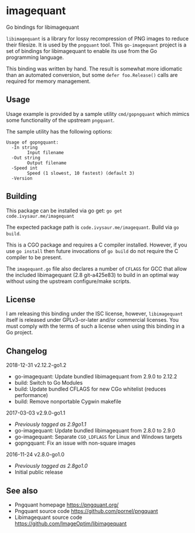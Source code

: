 # imagequant

Go bindings for libimagequant

`libimagequant` is a library for lossy recompression of PNG images to reduce their filesize. It is used by the `pngquant` tool. This `go-imagequant` project is a set of bindings for libimagequant to enable its use from the Go programming language.

This binding was written by hand. The result is somewhat more idiomatic than an automated conversion, but some `defer foo.Release()` calls are required for memory management.

## Usage

Usage example is provided by a sample utility `cmd/gopngquant` which mimics some functionality of the upstream `pngquant`.

The sample utility has the following options:

```
Usage of gopngquant:
  -In string
        Input filename
  -Out string
        Output filename
  -Speed int
        Speed (1 slowest, 10 fastest) (default 3)
  -Version
```

## Building

This package can be installed via go get: `go get code.ivysaur.me/imagequant`

The expected package path is `code.ivysaur.me/imagequant`. Build via `go build`.

This is a CGO package and requires a C compiler installed. However, if you use `go install` then future invocations of `go build` do not require the C compiler to be present.

The `imagequant.go` file also declares a number of `CFLAGS` for GCC that allow the included libimagequant (2.8 git-a425e83) to build in an optimal way without using the upstream configure/make scripts.

## License

I am releasing this binding under the ISC license, however, `libimagequant` itself is released under GPLv3-or-later and/or commercial licenses. You must comply with the terms of such a license when using this binding in a Go project.

## Changelog

2018-12-31 v2.12.2-go1.2
- go-imagequant: Update bundled libimagequant from 2.9.0 to 2.12.2
- build: Switch to Go Modules
- build: Update bundled CFLAGS for new CGo whitelist (reduces performance)
- build: Remove nonportable Cygwin makefile

2017-03-03 v2.9.0-go1.1
- *Previously tagged as 2.9go1.1*
- go-imagequant: Update bundled libimagequant from 2.8.0 to 2.9.0
- go-imagequant: Separate `CGO_LDFLAGS` for Linux and Windows targets
- gopngquant: Fix an issue with non-square images

2016-11-24 v2.8.0-go1.0
- *Previously tagged as 2.8go1.0*
- Initial public release

## See also

- Pngquant homepage https://pngquant.org/
- Pngquant source code https://github.com/pornel/pngquant
- Libimagequant source code https://github.com/ImageOptim/libimagequant
